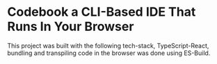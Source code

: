 # Codebook a CLI-Based IDE That Runs In Your Browser

This project was built with the following tech-stack, TypeScript-React, bundling and transpiling code in the browser was done using ES-Build.
